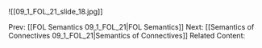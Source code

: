 ﻿

![[09_1_FOL_21_slide_18.jpg]]


Prev: [[FOL Semantics 09_1_FOL_21|FOL Semantics]]
Next: [[Semantics of Connectives 09_1_FOL_21|Semantics of Connectives]]
Related Content: